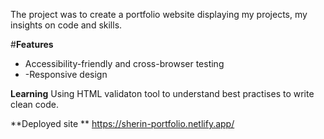 The project was to create a portfolio website displaying my projects, my insights on code and skills.

#**Features**

- Accessibility-friendly and cross-browser testing
- -Responsive design

**Learning**
Using HTML validaton tool to understand best practises to write clean code.

**Deployed site **
https://sherin-portfolio.netlify.app/
